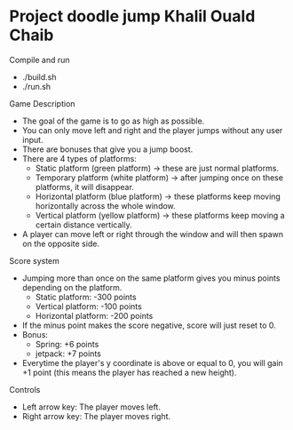 # Project doodle jump Khalil Ouald Chaib
Compile and run
* ./build.sh
* ./run.sh

Game Description
* The goal of the game is to go as high as possible.
* You can only move left and right and the player jumps without any user input.
* There are bonuses that give you a jump boost.
* There are 4 types of platforms:
  * Static platform (green platform) &#8594; these are just normal platforms.
  * Temporary platform (white platform) &#8594; after jumping once on these platforms, it will disappear.
  * Horizontal platform (blue platform) &#8594; these platforms keep moving horizontally across the whole window.
  * Vertical platform (yellow platform) &#8594; these platforms keep moving a certain distance vertically.
* A player can move left or right through the window and will then spawn on the opposite side.

Score system
* Jumping more than once on the same platform gives you minus points depending on the platform.
  * Static platform: -300 points
  * Vertical platform: -100 points
  * Horizontal platform: -200 points
* If the minus point makes the score negative, score will just reset to 0.
* Bonus:
  * Spring: +6 points
  * jetpack: +7 points
* Everytime the player's y coordinate is above or equal to 0, you will gain +1 point (this means the player has reached a new height).

Controls
* Left arrow key: The player moves left.
* Right arrow key: The player moves right.
